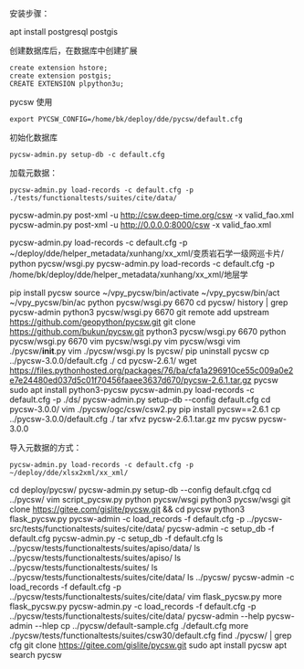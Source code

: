 
安装步骤：

apt install postgresql postgis 


创建数据库后，在数据库中创建扩展

    create extension hstore;
    create extension postgis;
    CREATE EXTENSION plpython3u;

pycsw 使用

    export PYCSW_CONFIG=/home/bk/deploy/dde/pycsw/default.cfg


初始化数据库

    pycsw-admin.py setup-db -c default.cfg


加载元数据：

    pycsw-admin.py load-records -c default.cfg -p  ./tests/functionaltests/suites/cite/data/


pycsw-admin.py post-xml -u http://csw.deep-time.org/csw -x valid_fao.xml
pycsw-admin.py post-xml -u http://0.0.0.0:8000/csw -x valid_fao.xml



pycsw-admin.py load-records -c default.cfg -p  ~/deploy/dde/helper_metadata/xunhang/xx_xml/变质岩石学一级网巡卡片/
python pycsw/wsgi.py
pycsw-admin.py load-records -c default.cfg -p  /home/bk/deploy/dde/helper_metadata/xunhang/xx_xml/地层学


pip install pycsw
source ~/vpy_pycsw/bin/activate
~/vpy_pycsw/bin/act
~/vpy_pycsw/bin/ac
python pycsw/wsgi.py 6670
cd pycsw/
history  | grep pycsw-admin
python3 pycsw/wsgi.py 6670
git remote add upstream https://github.com/geopython/pycsw.git
git clone https://github.com/bukun/pycsw.git
python3 pycsw/wsgi.py  6670
python pycsw/wsgi.py  6670
vim pycsw/wsgi.py
vim pycsw/wsgi
vim ./pycsw/__init__.py
vim ./pycsw/wsgi.py
ls pycsw/
pip uninstall  pycsw
cp ../pycsw-3.0.0/default.cfg  ./
cd pycsw-2.6.1/
wget https://files.pythonhosted.org/packages/76/ba/cfa1a296910ce55c009a0e2e7e24480ed037d5c01f70456faaee3637d670/pycsw-2.6.1.tar.gz
pycsw
sudo apt install python3-pycsw
pycsw-admin.py load-records -c default.cfg -p  ./ds/
pycsw-admin.py setup-db --config default.cfg
cd pycsw-3.0.0/
vim ./pycsw/ogc/csw/csw2.py
pip install pycsw==2.6.1
cp ../pycsw-3.0.0/default.cfg ./
tar xfvz pycsw-2.6.1.tar.gz
mv pycsw pycsw-3.0.0

导入元数据的方式：

    pycsw-admin.py load-records -c default.cfg -p  ~/deploy/dde/xlsx2xml/xx_xml/


    
cd deploy/pycsw/
pycsw-admin.py setup-db --config default.cfgq
cd ../pycsw/
vim script_pycsw.py
python pycsw/wsgi
python3 pycsw/wsgi
git clone https://gitee.com/gislite/pycsw.git && cd pycsw
python3 flask_pycsw.py
pycsw-admin -c load_records -f default.cfg -p ../pycsw-src/tests/functionaltests/suites/cite/data/
pycsw-admin -c setup_db -f default.cfg
pycsw-admin.py -c setup_db -f default.cfg
ls ../pycsw/tests/functionaltests/suites/apiso/data/
ls ../pycsw/tests/functionaltests/suites/apiso/
ls ../pycsw/tests/functionaltests/suites/
ls ../pycsw/tests/functionaltests/suites/cite/data/
ls ../pycsw/
pycsw-admin -c load_records -f default.cfg -p ../pycsw/tests/functionaltests/suites/cite/data/
vim flask_pycsw.py
more flask_pycsw.py
pycsw-admin.py -c load_records -f default.cfg -p ../pycsw/tests/functionaltests/suites/cite/data/
pycsw-admin --help
pycsw-admin --hlep
cp ../pycsw/default-sample.cfg ./default.cfg
more ./pycsw/tests/functionaltests/suites/csw30/default.cfg
find ./pycsw/ | grep cfg
git clone https://gitee.com/gislite/pycsw.git
sudo apt install pycsw
apt search pycsw

